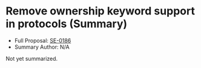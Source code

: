 # Remove ownership keyword support in protocols (Summary)

* Full Proposal: [SE-0186](https://github.com/apple/swift-evolution/blob/main/proposals/0186-remove-ownership-keyword-support-in-protocols.md)
* Summary Author: N/A

Not yet summarized.
